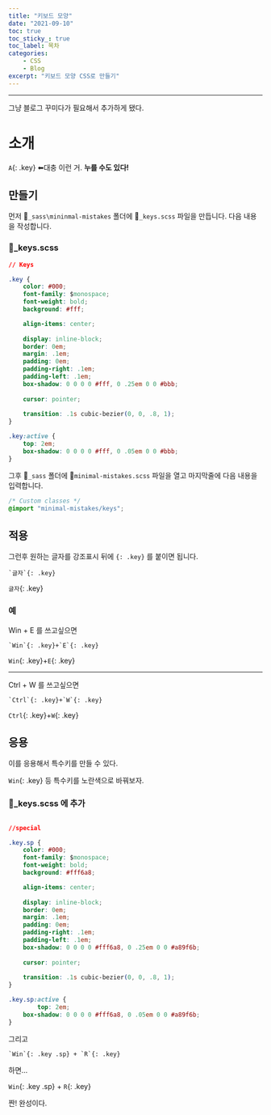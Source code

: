```yaml
---
title: "키보드 모양"
date: "2021-09-10"
toc: true
toc_sticky_: true
toc_label: 목차
categories:
    - CSS
    - Blog
excerpt: "키보드 모양 CSS로 만들기"
---
```

***
그냥 블로그 꾸미다가 필요해서 추가하게 됐다.

# 소개

`A`{: .key} ⬅대충 이런 거. **누를 수도 있다!**

## 만들기

먼저 📁`_sass\mininmal-mistakes` 폴더에 📝`_keys.scss` 파일을 만듭니다.
다음 내용을 작성합니다.

### 📄_keys.scss

```css
// Keys

.key {
	color: #000;
	font-family: $monospace;
	font-weight: bold;
	background: #fff;

	align-items: center;
	
	display: inline-block;
	border: 0em;
	margin: .1em;
	padding: 0em;
	padding-right: .1em;
	padding-left: .1em;
	box-shadow: 0 0 0 0 #fff, 0 .25em 0 0 #bbb;
	
	cursor: pointer;
	
	transition: .1s cubic-bezier(0, 0, .8, 1);
}

.key:active {
	top: 2em;
	box-shadow: 0 0 0 0 #fff, 0 .05em 0 0 #bbb;
}
```


그후 📁`_sass` 폴더에 📄`minimal-mistakes.scss` 파일을 열고 마지막줄에 다음 내용을 입력합니다.

```css
/* Custom classes */
@import "minimal-mistakes/keys";
```

## 적용

그런후 원하는 글자를 강조표시 뒤에 `{: .key}` 를 붙이면 됩니다.
```
`글자`{: .key}
```

`글자`{: .key}

### 예

Win + E 를 쓰고싶으면

```
`Win`{: .key}+`E`{: .key}
```
`Win`{: .key}+`E`{: .key}

***

Ctrl + W 를 쓰고싶으면

```
`Ctrl`{: .key}+`W`{: .key}
```
`Ctrl`{: .key}+`W`{: .key}

## 응용

이를 응용해서 특수키를 만들 수 있다.

`Win`{: .key} 등 특수키를 노란색으로 바꿔보자.

### 📄_keys.scss 에 추가

```css

//special

.key.sp {
	color: #000;
	font-family: $monospace;
	font-weight: bold;
	background: #fff6a8;

	align-items: center;
	
	display: inline-block;
	border: 0em;
	margin: .1em;
	padding: 0em;
	padding-right: .1em;
	padding-left: .1em;
	box-shadow: 0 0 0 0 #fff6a8, 0 .25em 0 0 #a89f6b;
	
	cursor: pointer;
	
	transition: .1s cubic-bezier(0, 0, .8, 1);
}

.key.sp:active {
        top: 2em;
	box-shadow: 0 0 0 0 #fff6a8, 0 .05em 0 0 #a89f6b;
}
```

그리고

```
`Win`{: .key .sp} + `R`{: .key}
```
하면...

`Win`{: .key .sp} + `R`{: .key}

짠! 완성이다.
